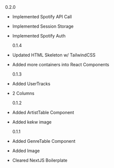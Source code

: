 0.2.0

- Implemented Spotify API Call
- Implemented Session Storage
- Implemented Spotify Auth

  0.1.4

- Updated HTML Skeleton w/ TailwindCSS
- Added more containers into React Components

  0.1.3

- Added UserTracks
- 2 Columns

  0.1.2

- Added ArtistTable Component
- Added kekw image

  0.1.1

- Added GenreTable Component
- Added Image
- Cleared NextJS Boilerplate
